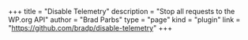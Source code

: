 +++
title = "Disable Telemetry"
description = "Stop all requests to the WP.org API"
author = "Brad Parbs"
type = "page"
kind = "plugin"
link = "https://github.com/bradp/disable-telemetry"
+++
